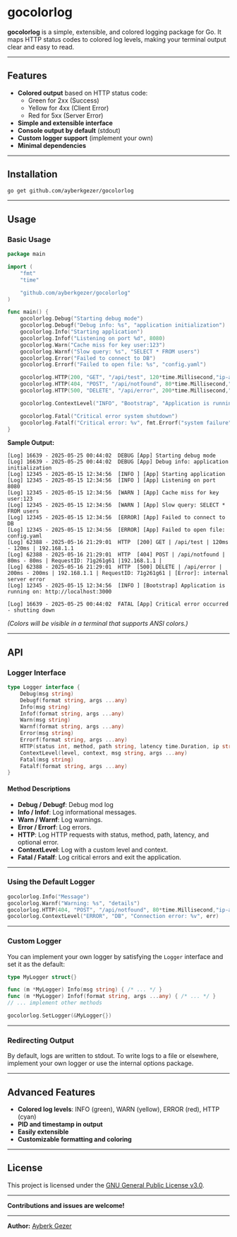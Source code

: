 # gocolorlog

**gocolorlog** is a simple, extensible, and colored logging package for Go.
It maps HTTP status codes to colored log levels, making your terminal output clear and easy to read.

---

## Features

- **Colored output** based on HTTP status code:
  - Green for 2xx (Success)
  - Yellow for 4xx (Client Error)
  - Red for 5xx (Server Error)
- **Simple and extensible interface**
- **Console output by default** (stdout)
- **Custom logger support** (implement your own)
- **Minimal dependencies**

---

## Installation

```sh
go get github.com/ayberkgezer/gocolorlog
```

---

## Usage

### Basic Usage

```go
package main

import (
	"fmt"
	"time"

	"github.com/ayberkgezer/gocolorlog"
)

func main() {
	gocolorlog.Debug("Starting debug mode")
	gocolorlog.Debugf("Debug info: %s", "application initialization")
	gocolorlog.Info("Starting application")
	gocolorlog.Infof("Listening on port %d", 8080)
	gocolorlog.Warn("Cache miss for key user:123")
 	gocolorlog.Warnf("Slow query: %s", "SELECT * FROM users")
	gocolorlog.Error("Failed to connect to DB")
	gocolorlog.Errorf("Failed to open file: %s", "config.yaml")

	gocolorlog.HTTP(200, "GET", "/api/test", 120*time.Millisecond,"ip-adress", "",nil)
	gocolorlog.HTTP(404, "POST", "/api/notfound", 80*time.Millisecond,"ip-adress","Requsetid", nil)
	gocolorlog.HTTP(500, "DELETE", "/api/error", 200*time.Millisecond,"ip-adress", "Requsetid",fmt.Errorf("internal server error"))

	gocolorlog.ContextLevel("INFO", "Bootstrap", "Application is running on: %s", "http://localhost:3000")

	gocolorlog.Fatal("Critical error system shutdown")
	gocolorlog.Fatalf("Critical error: %v", fmt.Errorf("system failure"))
}
```

**Sample Output:**
```
[Log] 16639 - 2025-05-25 00:44:02  DEBUG [App] Starting debug mode
[Log] 16639 - 2025-05-25 00:44:02  DEBUG [App] Debug info: application initialization
[Log] 12345 - 2025-05-15 12:34:56  [INFO ] [App] Starting application
[Log] 12345 - 2025-05-15 12:34:56  [INFO ] [App] Listening on port 8080
[Log] 12345 - 2025-05-15 12:34:56  [WARN ] [App] Cache miss for key user:123
[Log] 12345 - 2025-05-15 12:34:56  [WARN ] [App] Slow query: SELECT * FROM users
[Log] 12345 - 2025-05-15 12:34:56  [ERROR] [App] Failed to connect to DB
[Log] 12345 - 2025-05-15 12:34:56  [ERROR] [App] Failed to open file: config.yaml
[Log] 62388 - 2025-05-16 21:29:01  HTTP  [200] GET | /api/test | 120ms - 120ms | 192.168.1.1
[Log] 62388 - 2025-05-16 21:29:01  HTTP  [404] POST | /api/notfound | 80ms - 80ms | RequestID: 71g261g61 |192.168.1.1 |
[Log] 62388 - 2025-05-16 21:29:01  HTTP  [500] DELETE | /api/error | 200ms - 200ms | 192.168.1.1 | RequestID: 71g261g61 | [Error]: internal server error
[Log] 12345 - 2025-05-15 12:34:56  [INFO ] [Bootstrap] Application is running on: http://localhost:3000

[Log] 16639 - 2025-05-25 00:44:02  FATAL [App] Critical error occurred - shutting down
```
*(Colors will be visible in a terminal that supports ANSI colors.)*

---

## API

### Logger Interface

```go
type Logger interface {
	Debug(msg string)
	Debugf(format string, args ...any)
    Info(msg string)
    Infof(format string, args ...any)
    Warn(msg string)
    Warnf(format string, args ...any)
    Error(msg string)
    Errorf(format string, args ...any)
    HTTP(status int, method, path string, latency time.Duration, ip string, requestID string, err error)
    ContextLevel(level, context, msg string, args ...any)
	Fatal(msg string)
	Fatalf(format string, args ...any)
}
```

#### Method Descriptions

- **Debug / Debugf**: Debug mod log
- **Info / Infof**: Log informational messages.
- **Warn / Warnf**: Log warnings.
- **Error / Errorf**: Log errors.
- **HTTP**: Log HTTP requests with status, method, path, latency, and optional error.
- **ContextLevel**: Log with a custom level and context.
- **Fatal / Fatalf**: Log critical errors and exit the application.

---

### Using the Default Logger

```go
gocolorlog.Info("Message")
gocolorlog.Warnf("Warning: %s", "details")
gocolorlog.HTTP(404, "POST", "/api/notfound", 80*time.Millisecond,"ip-adress", "",nil)
gocolorlog.ContextLevel("ERROR", "DB", "Connection error: %v", err)
```

---

### Custom Logger

You can implement your own logger by satisfying the `Logger` interface and set it as the default:

```go
type MyLogger struct{}

func (m *MyLogger) Info(msg string) { /* ... */ }
func (m *MyLogger) Infof(format string, args ...any) { /* ... */ }
// ... implement other methods

gocolorlog.SetLogger(&MyLogger{})
```

---

### Redirecting Output

By default, logs are written to stdout.
To write logs to a file or elsewhere, implement your own logger or use the internal options package.

---

## Advanced Features

- **Colored log levels**: INFO (green), WARN (yellow), ERROR (red), HTTP (cyan)
- **PID and timestamp in output**
- **Easily extensible**
- **Customizable formatting and coloring**

---

## License

This project is licensed under the [GNU General Public License v3.0](LICENSE).

---

**Contributions and issues are welcome!**

---

**Author:** [Ayberk Gezer](https://github.com/ayberkgezer)
